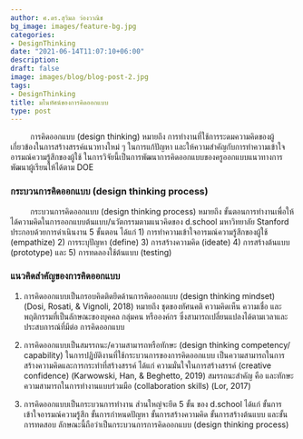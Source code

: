 ```yaml
---
author: ศ.ดร.สุวิมล ว่องวาณิช
bg_image: images/feature-bg.jpg
categories:
- DesignThinking
date: "2021-06-14T11:07:10+06:00"
description: 
draft: false
image: images/blog/blog-post-2.jpg
tags:
- DesignThinking
title: มโนทัศน์ของการคิดออกแบบ
type: post
---
```



<p style="text-indent:2.5em;">การคิดออกแบบ (design thinking) หมายถึง การทำงานที่ใช้การระดมความคิดของผู้เกี่ยวข้องในการสร้างสรรค์แนวทางใหม่ ๆ ในการแก้ปัญหา และให้ความสำคัญกับการทำความเข้าใจอารมณ์ความรู้สึกของผู้ใช้ ในการวิจัยนี้เป็นการพัฒนาการคิดออกแบบของครูออกแบบแนวทางการพัฒนาผู้เรียนให้ได้ตาม DOE</p>


### กระบวนการคิดออกแบบ (design thinking process)

<p style="text-indent:2.5em;">กระบวนการคิดออกแบบ (design thinking process) หมายถึง ขั้นตอนการทำงานเพื่อให้ได้ความคิดในการออกแบบต้นแบบ/นวัตกรรมตามแนวคิดของ d.school มหาวิทยาลัย Stanford ประกอบด้วยการดำเนินงาน 5 ขั้นตอน ได้แก่ 1) การทำความเข้าใจอารมณ์ความรู้สึกของผู้ใช้ (empathize) 2) การระบุปัญหา (define) 3) การสร้างความคิด (ideate) 4) การสร้างต้นแบบ (prototype) และ 5) การทดลองใช้ต้นแบบ (testing)</p>


### แนวคิดสำคัญของการคิดออกแบบ

1. การคิดออกแบบเป็นกรอบคิดติดยึดด้านการคิดออกแบบ (design thinking mindset) (Dosi, Rosati, & Vignoli, 2018) หมายถึง ชุดของทัศนคติ ความคิดเห็น ความเชื่อ และพฤติกรรมที่เป็นลักษณะของบุคคล กลุ่มคน หรือองค์กร ซึ่งสามารถเปลี่ยนแปลงได้ตามเวลาและประสบการณ์ที่มีต่อ
การคิดออกแบบ 

2. การคิดออกแบบเป็นสมรรถนะ/ความสามารถหรือทักษะ (design thinking competency/ capability) ในการปฏิบัติงานที่ใช้กระบวนการของการคิดออกแบบ เป็นความสามารถในการสร้างความคิดและการกระทำที่สร้างสรรค์ ได้แก่ ความมั่นใจในการสร้างสรรค์ (creative confidence) (Karwowski, Han, & Beghetto, 2019) สมรรถนะสำคัญ คือ และทักษะความสามารถในการทำงานแบบร่วมมือ (collaboration skills) (Lor, 2017) 


3. การคิดออกแบบเป็นกระบวนการทำงาน ส่วนใหญ่จะยึด 5 ขั้น ของ d.school ได้แก่ ขั้นการเข้าใจอารมณ์ความรู้สึก ขั้นการกำหนดปัญหา ขั้นการสร้างความคิด ขั้นการสร้างต้นแบบ และขั้นการทดสอบ ลักษณะนี้ถือว่าเป็นกระบวนการการคิดออกแบบ (design thinking process) 

